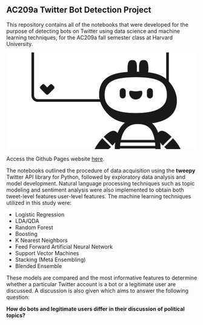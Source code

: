 ## AC209a Twitter Bot Detection Project

This repository contains all of the notebooks that were developed for the purpose of detecting bots on Twitter using data science and machine learning techniques, for the AC209a fall semester class at Harvard University.

![screenshot](/img/bot.jpg)

Access the Github Pages website [here](https://mrdragonbear.github.io/AC209a-Twitter-Project/).

The notebooks outlined the procedure of data acquisition using the **tweepy** Twitter API library for Python, followed by exploratory data analysis and model development. Natural language processing techniques such as topic modeling and sentiment analysis were also implemented to obtain both tweet-level features user-level features. The machine learning techniques utilized in this study were:

- Logistic Regression
- LDA/QDA
- Random Forest
- Boosting
- K Nearest Neighbors
- Feed Forward Artificial Neural Network
- Support Vector Machines
- Stacking (Meta Ensembling)
- Blended Ensemble

These models are compared and the most informative features to determine whether a particular Twitter account is a bot or a legitimate user are discussed. A discussion is also given which aims to answer the following question:

 **How do bots and legitimate users differ in their discussion of political topics?**


